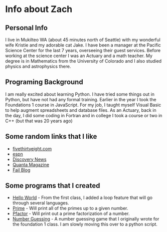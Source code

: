 # Info about Zach
## Personal Info
I live in Mukilteo WA (about 45 minutes north of Seattle) with my wonderful wife Kristie and my adorable cat Jake.  I have been a manager at the Pacific Science Center for the last 7 years, overseeing their guest services.  Before working at the science center I was an Actuary and a math teacher.  My degree is in Mathematics from the University of Colorado and I also studied physics and astrophysics there.

## Programing Background
I am really excited about learning Python.  I have tried some things out in Python, but have not had any formal training.  Earlier in the year I took the Foundations 1 course in JavaScript.  For my job, I taught myself Visual Basic to help augment spreadsheets and database files.  As an Actuary, back in the day, I did some coding in Fortran and in college I took a course or two in C++ (but that was 20 years ago)

## Some random links that I like
* [fivethirtyeight.com](http://fivethirtyeight.com/)
* [espn](http://espn.go.com/)
* [Discovery News](http://news.discovery.com/)
* [Quanta Magazine](https://www.quantamagazine.org/)
* [Fail Blog](http://failblog.cheezburger.com/)

## Some programs that I created
* [Hello World](https://github.com/zachrickert/hello/blob/master/hello.py) - From the first class, I added a loop feature that will go through several languages.
* [Prime](https://github.com/zachrickert/prime/blob/master/prime.py) - Will print all of the primes up to a given number.
* [Pfactor](https://github.com/zachrickert/pfactor/blob/master/pfactor.py) - Will print out a prime factorization of a number.
* [Number Guessing](https://github.com/zachrickert/guessing/blob/master/guess.py) - A number guessing game that I originally wrote for the foundation 1 class.  I am slowly moving this over to a python script.



